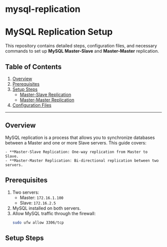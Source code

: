 # mysql-replication

# MySQL Replication Setup

This repository contains detailed steps, configuration files, and necessary commands to set up **MySQL Master-Slave** and **Master-Master** replication.

## Table of Contents
1. [Overview](#overview)
2. [Prerequisites](#prerequisites)
3. [Setup Steps](#setup-steps)
    - [Master-Slave Replication](#master-slave-replication)
    - [Master-Master Replication](#master-master-replication)
4. [Configuration Files](#configuration-files)

---

## Overview
MySQL replication is a process that allows you to synchronize databases between a Master and one or more Slave servers. This guide covers:

    - **Master-Slave Replication: One-way replication from Master to Slave.
    - **Master-Master Replication: Bi-directional replication between two servers.

## Prerequisites
1. Two servers:
   - Master: `172.16.1.100`
   - Slave: `172.16.2.5`
2. MySQL installed on both servers.
3. Allow MySQL traffic through the firewall:
   ```bash
   sudo ufw allow 3306/tcp
   ```

## Setup Steps




